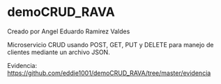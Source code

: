 # demoCRUD_RAVA

Creado por Angel Eduardo Ramirez Valdes

Microservicio CRUD usando POST, GET, PUT y DELETE para manejo de clientes mediante un archivo JSON.

Evidencia: https://github.com/eddie1001/demoCRUD_RAVA/tree/master/evidencia
